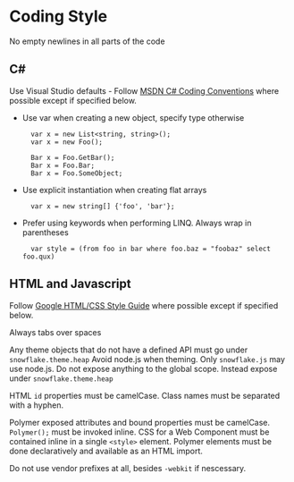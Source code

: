 Coding Style
============

No empty newlines in all parts of the code

C#
--
Use Visual Studio defaults - Follow [MSDN C# Coding Conventions](http://msdn.microsoft.com/en-us/library/ff926074.aspx) where possible except if specified below.

- Use var when creating a new object, specify type otherwise

        var x = new List<string, string>();
        var x = new Foo();
    
        Bar x = Foo.GetBar();
        Bar x = Foo.Bar;
        Bar x = Foo.SomeObject;


- Use explicit instantiation when creating flat arrays

        var x = new string[] {'foo', 'bar'};

- Prefer using keywords when performing LINQ. Always wrap in parentheses

        var style = (from foo in bar where foo.baz = "foobaz" select foo.qux)

HTML and Javascript
-------------------
Follow [Google HTML/CSS Style Guide](https://google-styleguide.googlecode.com/svn/trunk/htmlcssguide.xml) where possible except if specified below.

Always tabs over spaces

Any theme objects that do not have a defined API must go under `snowflake.theme.heap`
Avoid node.js when theming. Only `snowflake.js` may use node.js.
Do not expose anything to the global scope. Instead expose under `snowflake.theme.heap`

HTML `id` properties must be camelCase. 
Class names must be separated with a hyphen.

Polymer exposed attributes and bound properties must be camelCase. 
`Polymer();` must be invoked inline.
CSS for a Web Component must be contained inline in a single `<style>` element.
Polymer elements must be done declaratively and available as an HTML import.

Do not use vendor prefixes at all, besides `-webkit` if nescessary. 
